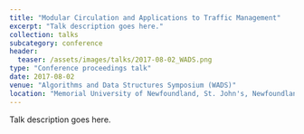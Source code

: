 ```yaml
---
title: "Modular Circulation and Applications to Traffic Management"
excerpt: "Talk description goes here."
collection: talks
subcategory: conference
header: 
  teaser: /assets/images/talks/2017-08-02_WADS.png
type: "Conference proceedings talk"
date: 2017-08-02
venue: "Algorithms and Data Structures Symposium (WADS)"
location: "Memorial University of Newfoundland, St. John's, Newfoundland, Canada "
---
```


Talk description goes here.